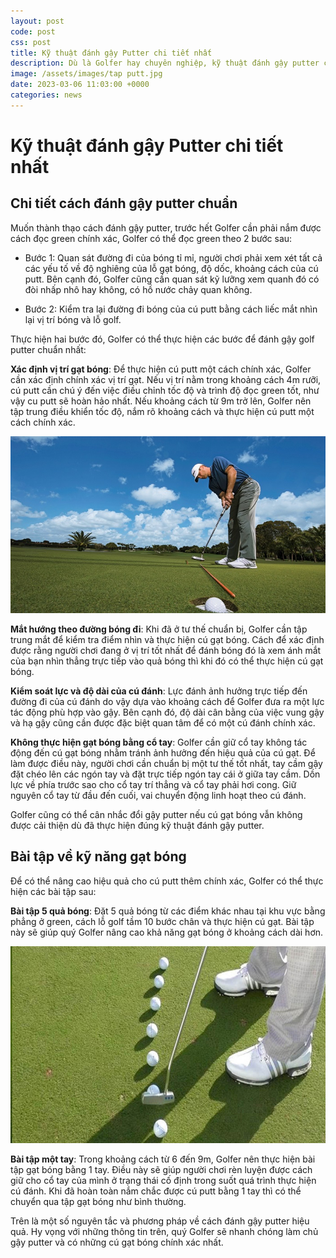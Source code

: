 ```yaml
---
layout: post
code: post
css: post
title: Kỹ thuật đánh gậy Putter chi tiết nhất
description: Dù là Golfer hay chuyên nghiệp, kỹ thuật đánh gậy putter cũng đều được đặt lên hàng đầu và luyện tập thường xuyên, đây được xem là kỹ thuật quan trọng nhất của bộ môn golf mà Golfer cần phải thành thạo. Bài viết dưới đây hãy cùng NewSkytrips tìm hiểu về kỹ thuật đánh gậy putter và những nguyên tắc mà Golfer cần nắm vững để thực hiện cú gạt bóng chính xác nhất.
image: /assets/images/tap putt.jpg
date: 2023-03-06 11:03:00 +0000
categories: news
---
```


# Kỹ thuật đánh gậy Putter chi tiết nhất

## Chi tiết cách đánh gậy putter chuẩn

Muốn thành thạo cách đánh gậy putter, trước hết Golfer cần phải nắm được cách đọc green chính xác, Golfer có thể đọc green theo 2 bước sau: 

- Bước 1: Quan sát đường đi của bóng tỉ mỉ, người chơi phải xem xét tất cả các yếu tố về độ nghiêng của lỗ gạt bóng, độ dốc, khoảng cách của cú putt. Bên cạnh đó, Golfer cũng cần quan sát kỹ lưỡng xem quanh đó có đòi nhấp nhô hay không, có hồ nước chảy quan không.

- Bước 2: Kiểm tra lại đường đi bóng của cú putt bằng cách liếc mắt nhìn lại vị trí bóng và lỗ golf.

Thực hiện hai bước đó, Golfer có thể thực hiện các bước để đánh gậy golf putter chuẩn nhất:

**Xác định vị trí gạt bóng**: Để thực hiện cú putt một cách chính xác, Golfer cần xác định chính xác vị trí gạt. Nếu vị trí nằm trong khoảng cách 4m rưỡi, cú putt cần chú ý đến việc điều chỉnh tốc độ và trình độ đọc green tốt, như vậy cu putt sẽ hoàn hảo nhất. Nếu khoảng cách từ 9m trở lên, Golfer nên tập trung điều khiển tốc độ, nắm rõ khoảng cách và thực hiện cú putt một cách chính xác.

![Golfer cần chú ý các kỹ thuật khi đánh gậy Putter](https://github.com/PacificPromise/news-skytrip/blob/gh-pages/assets/images/ky%20thuat%20danh%20gay%20putter.jpg?raw=true)

**Mắt hướng theo đường bóng đi**: Khi đã ở tư thế chuẩn bị, Golfer cần tập trung mắt để kiểm tra điểm nhìn và thực hiện cú gạt bóng. Cách để xác định được rằng người chơi đang ở vị trí tốt nhất để đánh bóng đó là xem ánh mắt của bạn nhìn thẳng trực tiếp vào quả bóng thì khi đó có thể thực hiện cú gạt bóng.

**Kiểm soát lực và độ dài của cú đánh**: Lực đánh ảnh hưởng trực tiếp đến đường đi của cú đánh do vậy dựa vào khoảng cách để Golfer đưa ra một lực tác động phù hợp vào gậy. Bên cạnh đó, độ dài cân bằng của việc vung gậy và hạ gậy cũng cần được đặc biệt quan tâm để có một cú đánh chính xác. 

**Không thực hiện gạt bóng bằng cổ tay**: Golfer cần giữ cổ tay không tác động đến cú gạt bóng nhằm tránh ảnh hưởng đến hiệu quả của cú gạt. Để làm được điều này, người chơi cần chuẩn bị một tư thế tốt nhất, tay cầm gậy đặt chéo lên các ngón tay và đặt trực tiếp ngón tay cái ở giữa tay cầm. Dồn lực về phía trước sao cho cổ tay trí thẳng và cổ tay phải hơi cong. Giữ nguyên cổ tay từ đầu đến cuối, vai chuyển động linh hoạt theo cú đánh.

Golfer cũng có thể cân nhắc đổi gậy putter nếu cú gạt bóng vẫn không được cải thiện dù đã thực hiện đúng kỹ thuật đánh gậy putter.

## Bài tập về kỹ năng gạt bóng

Để có thể nâng cao hiệu quả cho cú putt thêm chính xác, Golfer có thể thực hiện các bài tập sau:

**Bài tập 5 quả bóng**: Đặt 5 quả bóng từ các điểm khác nhau tại khu vực bằng phẳng ở green, cách lỗ golf tầm 10 bước chân và thực hiện cú gạt. Bài tập này sẽ giúp quý Golfer nâng cao khả năng gạt bóng ở khoảng cách dài hơn.

![Các bài tập giúp Golfer làm chủ kỹ thuật đánh gậy putter](https://github.com/PacificPromise/news-skytrip/blob/gh-pages/assets/images/tap%20putt.jpg?raw=true)

**Bài tập một tay**: Trong khoảng cách từ 6 đến 9m, Golfer nên thực hiện bài tập gạt bóng bằng 1 tay. Điều này sẽ giúp người chơi rèn luyện được cách giữ cho cổ tay của mình ở trạng thái cố định trong suốt quá trình thực hiện cú đánh. Khi đã hoàn toàn nắm chắc được cú putt bằng 1 tay thì có thể chuyển qua tập gạt bóng như bình thường.

Trên là một số nguyên tắc và phương pháp về cách đánh gậy putter hiệu quả. Hy vọng với những thông tin trên, quý Golfer sẽ nhanh chóng làm chủ gậy putter và có những cú gạt bóng chính xác nhất.




